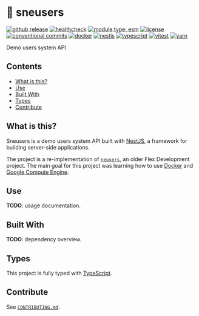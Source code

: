 # :tipping_hand_person: sneusers

[![github release](https://img.shields.io/github/v/release/flex-development/sneusers.svg?include_prereleases&sort=semver)](https://github.com/flex-development/sneusers/releases/latest)
[![healthcheck](https://github.com/flex-development/sneusers/actions/workflows/healthcheck.yml/badge.svg)](https://github.com/flex-development/sneusers/actions/workflows/healthcheck.yml)
[![module type: esm](https://img.shields.io/badge/module%20type-esm-brightgreen)](https://github.com/voxpelli/badges-cjs-esm)
[![license](https://img.shields.io/github/license/flex-development/sneusers.svg)](LICENSE.md)
[![conventional commits](https://img.shields.io/badge/-conventional%20commits-fe5196?logo=conventional-commits&logoColor=ffffff)](https://conventionalcommits.org/)
[![docker](https://badgen.net/badge/-/docker?icon=docker&label)](https://docker.com)
[![nestjs](https://badgen.net/badge/-/nestjs?color=e0234e&icon=https://iconape.com/wp-content/files/kr/371166/svg/371166.svg&iconColor=white&label)](https://nestjs.com)
[![typescript](https://img.shields.io/badge/-typescript-3178c6?logo=typescript&logoColor=ffffff)](https://typescriptlang.org/)
[![vitest](https://img.shields.io/badge/-vitest-6e9f18?style=flat&logo=vitest&logoColor=ffffff)](https://vitest.dev/)
[![yarn](https://img.shields.io/badge/-yarn-2c8ebb?style=flat&logo=yarn&logoColor=ffffff)](https://yarnpkg.com/)

Demo users system API

## Contents

- [What is this?](#what-is-this)
- [Use](#use)
- [Built With](#built-with)
- [Types](#types)
- [Contribute](#contribute)

## What is this?

Sneusers is a demo users system API built with [NestJS][1], a framework for building server-side applications.

The project is a re-implementation of [`neusers`][2], an older Flex Development project. The main goal for this project
was learning how to use [Docker][3] and [Google Compute Engine][4].

## Use

**TODO**: usage documentation.

## Built With

**TODO**: dependency overview.

## Types

This project is fully typed with [TypeScript][5].

## Contribute

See [`CONTRIBUTING.md`](CONTRIBUTING.md).

[1]: https://nestjs.com
[2]: https://github.com/flex-development/neusers
[3]: https://docker.com
[4]: https://cloud.google.com/compute
[5]: https://typescriptlang.org

